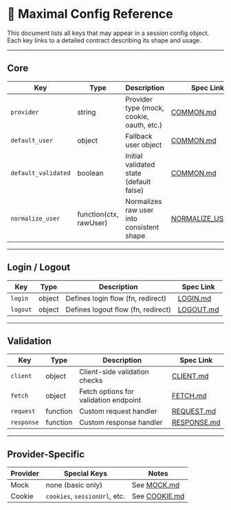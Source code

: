 # 📄 Maximal Config Reference

This document lists all keys that may appear in a session config object.
Each key links to a detailed contract describing its shape and usage.

---

## Core

| Key                 | Type                   | Description                               | Spec Link                               |
| ------------------- | ---------------------- | ----------------------------------------- | --------------------------------------- |
| `provider`          | string                 | Provider type (mock, cookie, oauth, etc.) | [COMMON.md](COMMON.md)                  |
| `default_user`      | object                 | Fallback user object                      | [COMMON.md](COMMON.md)                  |
| `default_validated` | boolean                | Initial validated state (default false)   | [COMMON.md](COMMON.md)                  |
| `normalize_user`    | function(ctx, rawUser) | Normalizes raw user into consistent shape | [NORMALIZE\_USER.md](NORMALIZE_USER.md) |

---

## Login / Logout

| Key      | Type   | Description                        | Spec Link              |
| -------- | ------ | ---------------------------------- | ---------------------- |
| `login`  | object | Defines login flow (fn, redirect)  | [LOGIN.md](LOGIN.md)   |
| `logout` | object | Defines logout flow (fn, redirect) | [LOGOUT.md](LOGOUT.md) |

---

## Validation

| Key        | Type     | Description                           | Spec Link                  |
| ---------- | -------- | ------------------------------------- | -------------------------- |
| `client`   | object   | Client-side validation checks         | [CLIENT.md](CLIENT.md)     |
| `fetch`    | object   | Fetch options for validation endpoint | [FETCH.md](FETCH.md)       |
| `request`  | function | Custom request handler                | [REQUEST.md](REQUEST.md)   |
| `response` | function | Custom response handler               | [RESPONSE.md](RESPONSE.md) |

---

## Provider-Specific

| Provider | Special Keys                  | Notes                                   |
| -------- | ----------------------------- | --------------------------------------- |
| Mock     | none (basic only)             | See [MOCK.md](../providers/MOCK.md)     |
| Cookie   | `cookies`, `sessionUrl`, etc. | See [COOKIE.md](../providers/COOKIE.md) |
